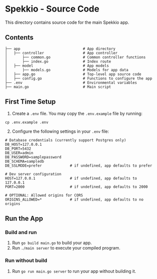 # Spekkio - Source Code

This directory contains source code for the main Spekkio app.

## Contents

```
├── app                             # App directory
│   ├── controller                  # App controller
│       ├── common.go               # Common controller functions
│       ├── index.go                # Index route
│   ├── model                       # App models
│       ├── models.go               # Models for app data
│   ├── app.go                      # Top-level app source code
│   ├── config.go                   # Functions to configure the app
├── .env                            # Environmental variables
├── main.go                         # Main script
```

## First Time Setup

1. Create a `.env` file. You may copy the `.env.example` file by running:
```
cp .env.example .env
```

2. Configure the following settings in your `.env` file:
```
# Database credentials (currently support Postgres only)
DB_HOST=127.0.0.1
DB_PORT=5432
DB_USER=admin
DB_PASSWORD=samplepassword
DB_SCHEMA=sampledb
DB_SSLMODE=prefer             # if undefined, app defaults to prefer

# Dev server configuration
HOST=127.0.0.1                # if undefined, app defaults to 127.0.0.1
PORT=2000                     # if undefined, app defaults to 2000

# OPTIONAL: Allowed origins for CORS
ORIGINS_ALLOWED=*             # if undefined, app defaults to no origins
```

## Run the App

### Build and run

1. Run `go build main.go` to build your app.
2. Run `./main server` to execute your compiled program.

### Run without build

1. Run `go run main.go server` to run your app without building it.
